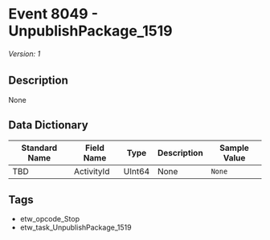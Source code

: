 # Event 8049 - UnpublishPackage_1519
###### Version: 1

## Description
None

## Data Dictionary
|Standard Name|Field Name|Type|Description|Sample Value|
|---|---|---|---|---|
|TBD|ActivityId|UInt64|None|`None`|

## Tags
* etw_opcode_Stop
* etw_task_UnpublishPackage_1519